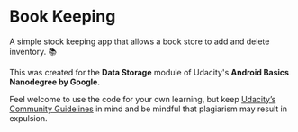 # Book Keeping
A simple stock keeping app that allows a book store to add and delete inventory. 📚

This was created for the **Data Storage** module of Udacity's **Android Basics Nanodegree by Google**.

Feel welcome to use the code for your own learning, but keep [Udacity’s Community Guidelines](https://eu.udacity.com/legal/community-guidelines) in mind and be mindful that plagiarism may result in expulsion.
